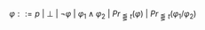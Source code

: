 $\varphi ::= p\ |\ \bot\ |\ \neg \varphi\ |\ \varphi_1 \land \varphi_2\ |\ Pr_{\lesseqqgtr t}(\varphi)\ |\ Pr_{\lesseqqgtr t}(\varphi_1 / \varphi_2)$